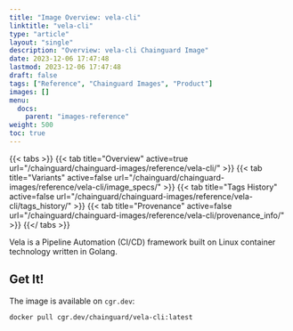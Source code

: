 ```yaml
---
title: "Image Overview: vela-cli"
linktitle: "vela-cli"
type: "article"
layout: "single"
description: "Overview: vela-cli Chainguard Image"
date: 2023-12-06 17:47:48
lastmod: 2023-12-06 17:47:48
draft: false
tags: ["Reference", "Chainguard Images", "Product"]
images: []
menu: 
  docs: 
    parent: "images-reference"
weight: 500
toc: true
---
```


{{< tabs >}}
{{< tab title="Overview" active=true url="/chainguard/chainguard-images/reference/vela-cli/" >}}
{{< tab title="Variants" active=false url="/chainguard/chainguard-images/reference/vela-cli/image_specs/" >}}
{{< tab title="Tags History" active=false url="/chainguard/chainguard-images/reference/vela-cli/tags_history/" >}}
{{< tab title="Provenance" active=false url="/chainguard/chainguard-images/reference/vela-cli/provenance_info/" >}}
{{</ tabs >}}



<!--overview:start-->
Vela is a Pipeline Automation (CI/CD) framework built on Linux container technology written in Golang.
<!--overview:end-->

<!--getting:start-->
## Get It!
The image is available on `cgr.dev`:

```
docker pull cgr.dev/chainguard/vela-cli:latest
```
<!--getting:end-->

<!--body:start-->
<!--body:end-->

